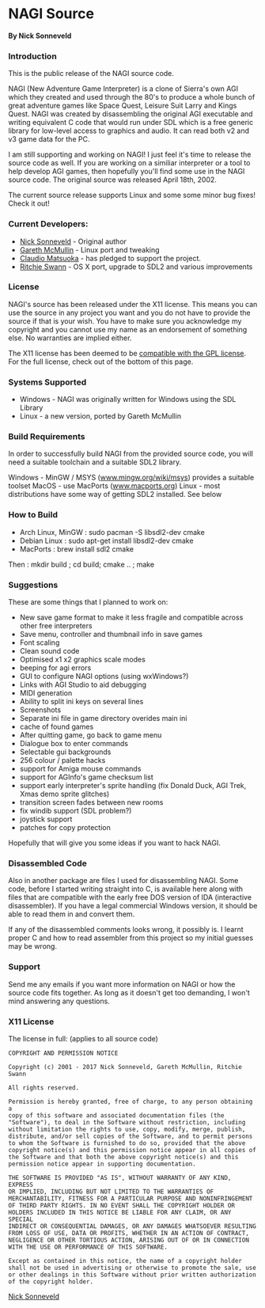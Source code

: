 # NAGI Source

**By Nick Sonneveld**


### Introduction

This is the public release of the NAGI source code.

NAGI (New Adventure Game Interpreter) is a clone of Sierra's own AGI which
they created and used through the 80's to produce a whole bunch of great
adventure games like Space Quest, Leisure Suit Larry and Kings Quest. NAGI was
created by disassembling the original AGI executable and writing equivalent C
code that would run under SDL which is a free generic library for low-level
access to graphics and audio. It can read both v2 and v3 game data for the PC.

I am still supporting and working on NAGI!  I just feel it's time to release
the source code as well.  If you are working on a similiar interpreter or a
tool to help develop AGI games, then hopefully you'll find some use in the
NAGI source code.  The original source was released April 18th, 2002.

The current source release supports Linux and some some minor bug fixes!
Check it out!


### Current Developers:

  * [Nick Sonneveld][1] - Original author
  * [Gareth McMullin][2] - Linux port and tweaking
  * [Claudio Matsuoka][3] - has pledged to support the project.
  * [Ritchie Swann][4] - OS X port, upgrade to SDL2 and various improvements

### License

NAGI's source has been released under the X11 license.  This means you can use
the source in any project you want and you do not have to provide the source
if that is your wish.  You have to make sure you acknowledge my copyright and
you cannot use my name as an endorsement of something else.  No warranties are
implied either.

The X11 license has been deemed to be [compatible with the GPL license][5].
For the full license, check out of the bottom of this page.


###  Systems Supported

  * Windows - NAGI was originally written for Windows using the SDL Library
  * Linux - a new version, ported by Gareth McMullin


### Build Requirements

In order to successfully build NAGI from the provided source code, you will
need a suitable toolchain and a suitable SDL2 library.

Windows - MinGW / MSYS (www.mingw.org/wiki/msys) provides a suitable toolset
MacOS - use MacPorts (www.macports.org)
Linux - most distributions have some way of getting SDL2 installed. See below

### How to Build

 * Arch Linux, MinGW : sudo pacman -S libsdl2-dev cmake
 * Debian Linux : sudo apt-get install libsdl2-dev cmake
 * MacPorts : brew install sdl2 cmake

Then : mkdir build ; cd build; cmake .. ; make

### Suggestions

These are some things that I planned to work on:

  * New save game format to make it less fragile and compatible across other
free interpreters
  * Save menu, controller and thumbnail info in save games
  * Font scaling
  * Clean sound code
  * Optimised x1 x2 graphics scale modes
  * beeping for agi errors
  * GUI to configure NAGI options (using wxWindows?)
  * Links with AGI Studio to aid debugging
  * MIDI generation
  * Ability to split ini keys on several lines
  * Screenshots
  * Separate ini file in game directory overides main ini
  * cache of found games
  * After quitting game, go back to game menu
  * Dialogue box to enter commands
  * Selectable gui backgrounds
  * 256 colour / palette hacks
  * support for Amiga mouse commands
  * support for AGInfo's game checksum list
  * support early interpreter's sprite handling (fix Donald Duck, AGI Trek,
Xmas demo sprite glitches)
  * transition screen fades between new rooms
  * fix windib support (SDL problem?)
  * joystick support
  * patches for copy protection

Hopefully that will give you some ideas if you want to hack NAGI.


### Disassembled Code

Also in another package are files I used for disassembling NAGI.  Some code,
before I started writing straight into C, is available here along with files
that are compatible with the early free DOS version of IDA (interactive
disassembler).  If you have a legal commercial Windows version, it should be
able to read them in and convert them.

If any of the disassembled comments looks wrong, it possibly is.  I learnt
proper C and how to read assembler from this project so my initial guesses may
be wrong.


### Support

Send me any emails if you want more information on NAGI or how the source code
fits together.  As long as it doesn't get too demanding, I won't mind
answering any questions.


### X11 License

The license in full: (applies to all source code)

    COPYRIGHT AND PERMISSION NOTICE

    Copyright (c) 2001 - 2017 Nick Sonneveld, Gareth McMullin, Ritchie Swann

    All rights reserved.

    Permission is hereby granted, free of charge, to any person obtaining a
    copy of this software and associated documentation files (the
    "Software"), to deal in the Software without restriction, including
    without limitation the rights to use, copy, modify, merge, publish,
    distribute, and/or sell copies of the Software, and to permit persons
    to whom the Software is furnished to do so, provided that the above
    copyright notice(s) and this permission notice appear in all copies of
    the Software and that both the above copyright notice(s) and this
    permission notice appear in supporting documentation.

    THE SOFTWARE IS PROVIDED "AS IS", WITHOUT WARRANTY OF ANY KIND, EXPRESS
    OR IMPLIED, INCLUDING BUT NOT LIMITED TO THE WARRANTIES OF
    MERCHANTABILITY, FITNESS FOR A PARTICULAR PURPOSE AND NONINFRINGEMENT
    OF THIRD PARTY RIGHTS. IN NO EVENT SHALL THE COPYRIGHT HOLDER OR
    HOLDERS INCLUDED IN THIS NOTICE BE LIABLE FOR ANY CLAIM, OR ANY SPECIAL
    INDIRECT OR CONSEQUENTIAL DAMAGES, OR ANY DAMAGES WHATSOEVER RESULTING
    FROM LOSS OF USE, DATA OR PROFITS, WHETHER IN AN ACTION OF CONTRACT,
    NEGLIGENCE OR OTHER TORTIOUS ACTION, ARISING OUT OF OR IN CONNECTION
    WITH THE USE OR PERFORMANCE OF THIS SOFTWARE.

    Except as contained in this notice, the name of a copyright holder
    shall not be used in advertising or otherwise to promote the sale, use
    or other dealings in this Software without prior written authorization
    of the copyright holder.

[Nick Sonneveld][6]




   [1]: mailto:sonneveld.at.hotmail.com

   [2]: mailto:g_mcm.at.mweb.co.za

   [3]: mailto:claudio.at.helllabs.org

   [4]: mailto:ritchieswann@gmail.com

   [5]: http://www.gnu.org/licenses/license-list.html

   [6]: mailto:sonneveld.at.hotmail.com

